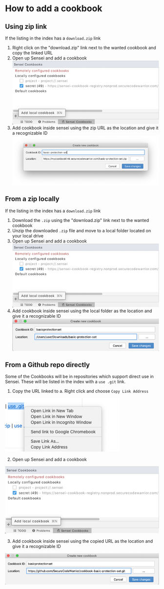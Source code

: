 # How to add a cookbook

## Using zip link

If the listing in the index has a `download.zip` link

1. Right click on the "download.zip" link next to the wanted cookbook and copy the linked URL
2. Open up Sensei and add a cookbook  
![Add a cookbook](images/add_cookbook.png)
3. Add cookbook inside sensei using the zip URL as the location and give it a recognizable ID
![Cookbook configuration](images/cookbook_settings.png)

## From a zip locally

If the listing in the index has a `download.zip` link

1. Download the `.zip` using the "download.zip" link next to the wanted cookbook
2. Unzip the downloaded `.zip` file and move to a local folder located on your local drive
2. Open up Sensei and add a cookbook  
![Add a cookbook](images/add_cookbook.png)
3. Add cookbook inside sensei using the local folder as the location and give it a recognizable ID
![Cookbook configuration](images/cookbook-from-folder.png)

## From a Github repo directly

Some of the Cookbooks will be in repositories which support direct use in Sensei. These will be listed in the index with a `use .git` link.

1. Copy the URL linked to
   a. Right click and choose `Copy Link Address`

![Copy Link Address in Browser](images/copy-link-address.png)

2. Open up Sensei and add a cookbook

![Add a cookbook](images/add_cookbook.png)

3. Add cookbook inside sensei using the copied URL as the location and give it a recognizable ID

![Cookbook configuration](images/cookbook-from-git-url.png)


